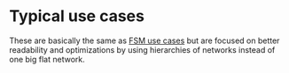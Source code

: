 # Typical use cases

These are basically the same as [FSM use cases] but are focused on better
readability and optimizations by using hierarchies of networks instead of one
big flat network.

[FSM use cases]: ../finite_state_machine/usecases.md
